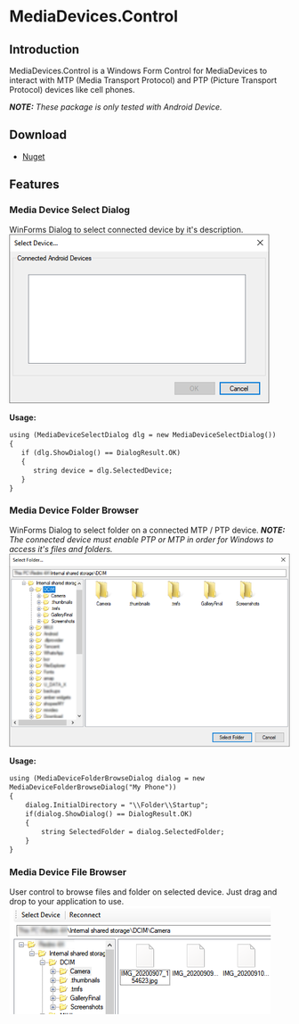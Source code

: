 # MediaDevices.Control

## Introduction
MediaDevices.Control is a Windows Form Control for MediaDevices to interact with MTP (Media Transport Protocol) and PTP (Picture Transport Protocol) devices like cell phones.

***NOTE:*** *These package is only tested with Android Device.*

## Download
- [Nuget](https://www.nuget.org/packages/MediaDevices.Controls/)

## Features
### Media Device Select Dialog
WinForms Dialog to select connected device by it's description.
![DeviceSelectDialog](./Images/DeviceSelectDialog.PNG)

**Usage:**
```CSharp            
using (MediaDeviceSelectDialog dlg = new MediaDeviceSelectDialog())
{
   if (dlg.ShowDialog() == DialogResult.OK)
   {
      string device = dlg.SelectedDevice;
   }
}
```

### Media Device Folder Browser
WinForms Dialog to select folder on a connected MTP / PTP device.
***NOTE:*** *The connected device must enable PTP or MTP in order for Windows to access it's files and folders.*
![Folder Browser](./Images/FolderBrowseDialog.png)

**Usage:**
```CSharp
using (MediaDeviceFolderBrowseDialog dialog = new MediaDeviceFolderBrowseDialog("My Phone"))
{
    dialog.InitialDirectory = "\\Folder\\Startup";
    if(dialog.ShowDialog() == DialogResult.OK)
    {
        string SelectedFolder = dialog.SelectedFolder;
    }
}
```

### Media Device File Browser
User control to browse files and folder on selected device.
Just drag and drop to your application to use.
![FileBrowser](./Images/FileBrowser.png)
